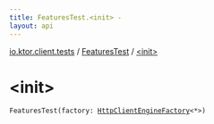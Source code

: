 ```yaml
---
title: FeaturesTest.<init> - 
layout: api
---
```


<div class='api-docs-breadcrumbs'><a href="../index.html">io.ktor.client.tests</a> / <a href="index.html">FeaturesTest</a> / <a href="./-init-.html">&lt;init&gt;</a></div>

# &lt;init&gt;

<div class="signature"><code><span class="identifier">FeaturesTest</span><span class="symbol">(</span><span class="parameterName" id="io.ktor.client.tests.FeaturesTest$<init>(io.ktor.client.engine.HttpClientEngineFactory((io.ktor.client.engine.HttpClientEngineConfig)))/factory">factory</span><span class="symbol">:</span>&nbsp;<a href="../../io.ktor.client.engine/-http-client-engine-factory/index.html"><span class="identifier">HttpClientEngineFactory</span></a><span class="symbol">&lt;</span><span class="identifier">*</span><span class="symbol">&gt;</span><span class="symbol">)</span></code></div>
